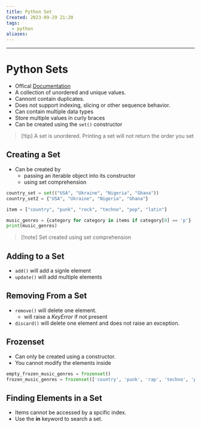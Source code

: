 ```yaml
---
title: Python Set
Created: 2023-09-29 21:20
tags:
  - python
aliases:
---
```


---
# Python Sets
- Offical [Documentation](https://docs.python.org/2/library/sets.html)
- A collection of unordered and unique values. 
- Cannont contain duplicates.
- Does not support indexing, slicing or other sequence behavior.
- Can contain multiple data types
- Store multiple values in curly braces
- Can be created using the `set()` constructor

>[!tip] A set is unordered. Printing a set will not return the order you set

## Creating a Set
- Can be created by
	- passing an iterable object into its constructor
	- using set comprehension

```Python
country_set = set(("USA", "Ukraine", "Nigeria", "Ghana"))
country_set2 = {"USA", "Ukraine", "Nigeria", "Ghana"}
```

```Python
item = ["country", "punk", "rock", "techno", "pop", "latin"]

music_genres = {category for category in items if category[0] == 'p'}
print(music_genres)
```
>[!note] Set created using set comprehension


## Adding to a Set
- `add()` will add a signle element
- `update()` will add multiple elements

## Removing From a Set
- `remove()` will delete one element.
	- will raise a *KeyError* if not present
- `discard()` will delete one element and does not raise an exception.

## Frozenset
- Can only be created using a constructor.
- You cannot modify the elements inside 
```Python
empty_frozen_music_genres = frozenset()
frozen_music_genres = frozenset(['country', 'punk', 'rap', 'techno', 'pop', 'latin'])
```

## Finding Elements in a Set
- Items cannot be accessed by a spcific index.
- Use the **in** keyword to search a set.
